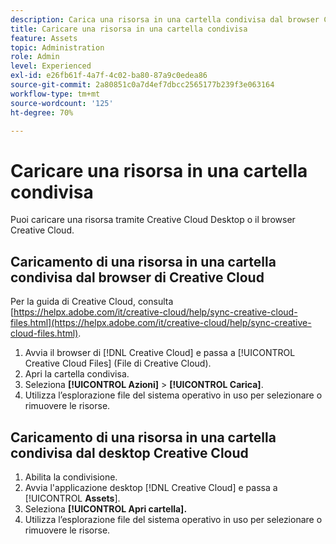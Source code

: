 ```yaml
---
description: Carica una risorsa in una cartella condivisa dal browser Creative Cloud o dal desktop Creative Cloud.
title: Caricare una risorsa in una cartella condivisa
feature: Assets
topic: Administration
role: Admin
level: Experienced
exl-id: e26fb61f-4a7f-4c02-ba80-87a9c0edea86
source-git-commit: 2a80851c0a7d4ef7dbcc2565177b239f3e063164
workflow-type: tm+mt
source-wordcount: '125'
ht-degree: 70%

---
```


# Caricare una risorsa in una cartella condivisa

Puoi caricare una risorsa tramite Creative Cloud Desktop o il browser Creative Cloud.

## Caricamento di una risorsa in una cartella condivisa dal browser di Creative Cloud

Per la guida di Creative Cloud, consulta [https://helpx.adobe.com/it/creative-cloud/help/sync-creative-cloud-files.html](https://helpx.adobe.com/it/creative-cloud/help/sync-creative-cloud-files.html).

1. Avvia il browser di [!DNL Creative Cloud] e passa a [!UICONTROL Creative Cloud Files] (File di Creative Cloud).
1. Apri la cartella condivisa.
1. Seleziona **[!UICONTROL Azioni]** > **[!UICONTROL Carica]**.
1. Utilizza l’esplorazione file del sistema operativo in uso per selezionare o rimuovere le risorse.

## Caricamento di una risorsa in una cartella condivisa dal desktop Creative Cloud

1. Abilita la condivisione.
1. Avvia l&#39;applicazione desktop [!DNL Creative Cloud] e passa a [!UICONTROL **Assets**].
1. Seleziona **[!UICONTROL Apri cartella].**
1. Utilizza l’esplorazione file del sistema operativo in uso per selezionare o rimuovere le risorse.

